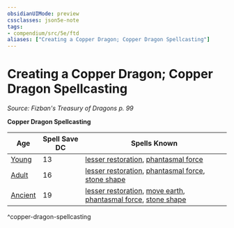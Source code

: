 ```yaml
---
obsidianUIMode: preview
cssclasses: json5e-note
tags:
- compendium/src/5e/ftd
aliases: ["Creating a Copper Dragon; Copper Dragon Spellcasting"]
---
```

# Creating a Copper Dragon; Copper Dragon Spellcasting
*Source: Fizban's Treasury of Dragons p. 99* 

**Copper Dragon Spellcasting**

| Age | Spell Save DC | Spells Known |
|-----|---------------|--------------|
| [Young](Mechanics/bestiary/dragon/young-copper-dragon.md) | 13 | [lesser restoration](Mechanics/spells/lesser-restoration.md), [phantasmal force](Mechanics/spells/phantasmal-force.md) |
| [Adult](Mechanics/bestiary/dragon/adult-copper-dragon.md) | 16 | [lesser restoration](Mechanics/spells/lesser-restoration.md), [phantasmal force](Mechanics/spells/phantasmal-force.md), [stone shape](Mechanics/spells/stone-shape.md) |
| [Ancient](Mechanics/bestiary/dragon/ancient-copper-dragon.md) | 19 | [lesser restoration](Mechanics/spells/lesser-restoration.md), [move earth](Mechanics/spells/move-earth.md), [phantasmal force](Mechanics/spells/phantasmal-force.md), [stone shape](Mechanics/spells/stone-shape.md) |
^copper-dragon-spellcasting